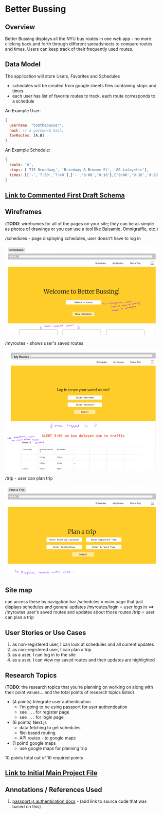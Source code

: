 # Better Bussing

## Overview

Better Bussing displays all the NYU bus routes in one web app - no more clicking back and forth
through different spreadsheets to compare routes and times. Users can keep track of their
frequently used routes.

## Data Model

The application will store Users, Favorites and Schedules

* schedules will be created from google sheets files containing stops and times
* each user has list of favorite routes to track, each route corresponds to a schedule

An Example User:

```javascript
{
  username: "bobthebusser",
  hash: // a password hash,
  favRoutes: [A,B]
}
```

An Example Schedule:

```javascript
{
  route: 'A',
  stops: ['715 Broadway', 'Broadway & Broome St', '80 Lafayette'],
  times: [['-','7:30','7:40'],['-','8:00','8:10'],['9:00','9:10','9:20']], // - means the bus does not stop there on this trip
}
```


## [Link to Commented First Draft Schema](db.mjs) 


## Wireframes

(__TODO__: wireframes for all of the pages on your site; they can be as simple as photos of drawings or you can use a tool like Balsamiq, Omnigraffle, etc.)

/schedules - page displaying schedules, user doesn't have to log in

![schedules](documentation/schedules.png)

/myroutes - shows user's saved routes

![myroutes](documentation/myroutes.png)

/trip - user can plan trip

![trip](documentation/trip.png)

## Site map

can access these by navigation bar
/schedules = main page that just displays schedules and general updates
/myroutes/login = user logs in ==> /myroutes user's saved routes and updates about those routes
/trip = user can plan a trip

## User Stories or Use Cases

1. as non-registered user, I can look at schedules and all current updates
2. as non-registered user, I can plan a trip
3. as a user, I can log in to the site
4. as a user, I can view my saved routes and their updates are highlighted

## Research Topics

(__TODO__: the research topics that you're planning on working on along with their point values... and the total points of research topics listed)

* (4 points) Integrate user authentication
    * I'm going to be using passport for user authentication
    * see <code>...</code> for register page
    * see <code>...</code> for login page
* (6 points) Next.js
    * data fetching to get schedules
    * file-based routing
    * API routes - to google maps
* (1 point) google maps
    * use google maps for planning trip

10 points total out of 10 required points 

## [Link to Initial Main Project File](app.mjs) 

## Annotations / References Used

1. [passport.js authentication docs](http://passportjs.org/docs) - (add link to source code that was based on this)
